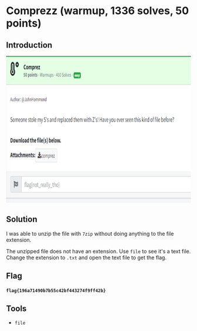 # Comprezz (warmup, 1336 solves, 50 points)

## Introduction

<p align="left">
  <img height=400 img src=./readme_assets/comprezz-challenge.PNG/>
</p>

## Solution

I was able to unzip the file with `7zip` without doing anything to the file extension.

The unzipped file does not have an extension. Use `file` to see it's a text file. Change the extension to `.txt` and open the text file to get the flag.

## Flag

**`flag{196a71490b7b55c42bf443274f9ff42b}`**

## Tools

- `file`



